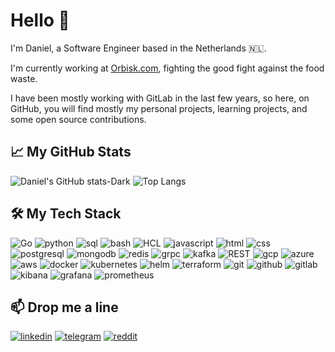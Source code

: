 # Hello 👋

I'm Daniel, a Software Engineer based in the Netherlands 🇳🇱.

I'm currently working at [Orbisk.com](https://www.orbisk.com/), fighting the good fight against the food waste.

I have been mostly working with GitLab in the last few years, so here, on GitHub, you will find mostly my personal projects, learning projects, and some open source contributions.

## 📈 My GitHub Stats

![Daniel's GitHub stats-Dark](https://github-readme-stats.vercel.app/api?username=daniel-orlov&show_icons=true&theme=gotham&count_private=true#gh-dark-mode-only)
![Top Langs](https://github-readme-stats.vercel.app/api/top-langs/?username=daniel-orlov&layout=compact&theme=gotham#gh-dark-mode-only)

## 🛠️ My Tech Stack
![Go](https://img.shields.io/badge/Go-00ADD8?style=for-the-badge&logo=go&logoColor=white)
![python](https://img.shields.io/badge/Python-3776AB?style=for-the-badge&logo=python&logoColor=white)
![sql](https://img.shields.io/badge/SQL-025E8C?style=for-the-badge&logo=sql&logoColor=white)
![bash](https://img.shields.io/badge/Bash-4EAA25?style=for-the-badge&logo=gnu-bash&logoColor=white)
![HCL](https://img.shields.io/badge/HCL-5C4EE5?style=for-the-badge&logo=hashicorp&logoColor=white)
![javascript](https://img.shields.io/badge/JavaScript-F7DF1E?style=for-the-badge&logo=javascript&logoColor=black)
![html](https://img.shields.io/badge/HTML5-E34F26?style=for-the-badge&logo=html5&logoColor=white)
![css](https://img.shields.io/badge/CSS3-1572B6?style=for-the-badge&logo=css3&logoColor=white)
![postgresql](https://img.shields.io/badge/PostgreSQL-316192?style=for-the-badge&logo=postgresql&logoColor=white)
![mongodb](https://img.shields.io/badge/MongoDB-4EA94B?style=for-the-badge&logo=mongodb&logoColor=white)
![redis](https://img.shields.io/badge/Redis-DC382D?style=for-the-badge&logo=redis&logoColor=white)
![grpc](https://img.shields.io/badge/GRPC-009688?style=for-the-badge&logo=grpc&logoColor=white)
![kafka](https://img.shields.io/badge/Apache%20Kafka-231F20?style=for-the-badge&logo=apachekafka&logoColor=white)
![REST](https://img.shields.io/badge/REST-02569B?style=for-the-badge&logo=rest&logoColor=white)
![gcp](https://img.shields.io/badge/Google%20Cloud-4285F4?style=for-the-badge&logo=googlecloud&logoColor=white)
![azure](https://img.shields.io/badge/Microsoft%20Azure-0089D6?style=for-the-badge&logo=microsoftazure&logoColor=white)
![aws](https://img.shields.io/badge/Amazon%20AWS-232F3E?style=for-the-badge&logo=amazonaws&logoColor=white)
![docker](https://img.shields.io/badge/Docker-2CA5E0?style=for-the-badge&logo=docker&logoColor=white)
![kubernetes](https://img.shields.io/badge/Kubernetes-326CE5?style=for-the-badge&logo=kubernetes&logoColor=white)
![helm](https://img.shields.io/badge/Helm-277DC3?style=for-the-badge&logo=helm&logoColor=white)
![terraform](https://img.shields.io/badge/Terraform-623CE4?style=for-the-badge&logo=terraform&logoColor=white)
![git](https://img.shields.io/badge/Git-F05032?style=for-the-badge&logo=git&logoColor=white)
![github](https://img.shields.io/badge/GitHub-000000?style=for-the-badge&logo=GitHub&logoColor=white)
![gitlab](https://img.shields.io/badge/GitLab-FCA121?style=for-the-badge&logo=gitlab&logoColor=white)
![kibana](https://img.shields.io/badge/Kibana-005571?style=for-the-badge&logo=kibana&logoColor=white)
![grafana](https://img.shields.io/badge/Grafana-F46800?style=for-the-badge&logo=grafana&logoColor=white)
![prometheus](https://img.shields.io/badge/Prometheus-E6522C?style=for-the-badge&logo=prometheus&logoColor=white)

## 📫 Drop me a line

[![linkedin](https://img.shields.io/badge/LinkedIn-0077B5?style=for-the-badge&logo=linkedin&logoColor=white)](https://www.linkedin.com/in/daniel-orlov/)
[![telegram](https://img.shields.io/badge/Telegram-2CA5E0?style=for-the-badge&logo=telegram&logoColor=white)](https://t.me/danielorlov)
[![reddit](https://img.shields.io/badge/Reddit-FF4500?style=for-the-badge&logo=reddit&logoColor=white)](https://www.reddit.com/user/1llm1nt1)
